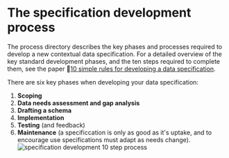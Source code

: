 # The specification development process

The process directory describes the key phases and processes required to develop a new contextual data specification. For a detailed overview of the key standard development phases, and the ten steps required to complete them, see the paper :page_facing_up:[10 simple rules for developing a data specification](https://docs.google.com/document/d/1WQkX-5iiyZf6sNEw52YZIPmdKW_3eTYCKQRhw8eJxI4/edit?usp=sharing).

There are six key phases when developing your data specification:
  1. **Scoping**
  2. **Data needs assessment and gap analysis**
  3. **Drafting a schema**
  4. **Implementation**
  5. **Testing** (and feedback)
  6. **Maintenance** (a specificcation is only as good as it's uptake, and to encourage use specifications must adapt as needs change).
![specification development 10 step process](https://github.com/cbarcl01/specification-development-training/blob/main/process/10%20Simple%20Rules_%20Standards%20methodology.svg)
